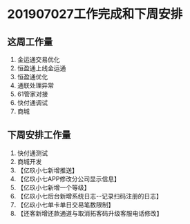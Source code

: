 # 201907027工作完成和下周安排

## 这周工作量

1. 金运通交易优化
2. 恒盈通上线金运通
3. 恒盈通优化
4. 通联处理异常
5. 61管家对接
8. 快付通调试
9. 商城

## 下周安排工作量

1. 快付通测试
2. 商城开发
3. 【亿玖小七新增推送】
4. 【亿玖小七APP修改分公司显示信息】
5. 【亿玖小七新增一个等级】
6. 【亿玖小七后台新增系统日志--记录扫码注册的日志】
7. 【亿玖小七单卡单日交易笔数限制】
8. 【还客新增还款通道与取消拓客码升级客服电话修改】

